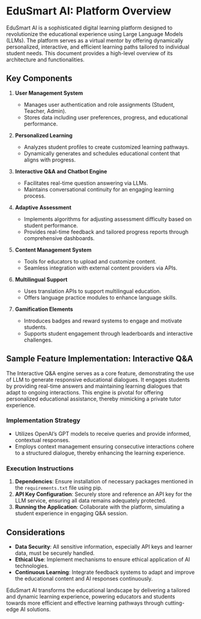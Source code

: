 # EduSmart AI: Platform Overview

EduSmart AI is a sophisticated digital learning platform designed to revolutionize the educational experience using Large Language Models (LLMs). The platform serves as a virtual mentor by offering dynamically personalized, interactive, and efficient learning paths tailored to individual student needs. This document provides a high-level overview of its architecture and functionalities.

## Key Components

1. **User Management System**
   - Manages user authentication and role assignments (Student, Teacher, Admin).
   - Stores data including user preferences, progress, and educational performance.

2. **Personalized Learning**
   - Analyzes student profiles to create customized learning pathways.
   - Dynamically generates and schedules educational content that aligns with progress.

3. **Interactive Q&A and Chatbot Engine**
   - Facilitates real-time question answering via LLMs.
   - Maintains conversational continuity for an engaging learning process.

4. **Adaptive Assessment**
   - Implements algorithms for adjusting assessment difficulty based on student performance.
   - Provides real-time feedback and tailored progress reports through comprehensive dashboards.

5. **Content Management System**
   - Tools for educators to upload and customize content.
   - Seamless integration with external content providers via APIs.

6. **Multilingual Support**
   - Uses translation APIs to support multilingual education.
   - Offers language practice modules to enhance language skills.

7. **Gamification Elements**
   - Introduces badges and reward systems to engage and motivate students.
   - Supports student engagement through leaderboards and interactive challenges.

## Sample Feature Implementation: Interactive Q&A

The Interactive Q&A engine serves as a core feature, demonstrating the use of LLM to generate responsive educational dialogues. It engages students by providing real-time answers and maintaining learning dialogues that adapt to ongoing interactions. This engine is pivotal for offering personalized educational assistance, thereby mimicking a private tutor experience.

### Implementation Strategy

- Utilizes OpenAI’s GPT models to receive queries and provide informed, contextual responses.
- Employs context management ensuring consecutive interactions cohere to a structured dialogue, thereby enhancing the learning experience.

### Execution Instructions

1. **Dependencies**: Ensure installation of necessary packages mentioned in the `requirements.txt` file using pip.
2. **API Key Configuration**: Securely store and reference an API key for the LLM service, ensuring all data remains adequately protected.
3. **Running the Application**: Collaborate with the platform, simulating a student experience in engaging Q&A session.

## Considerations

- **Data Security**: All sensitive information, especially API keys and learner data, must be securely handled.
- **Ethical Use**: Implement mechanisms to ensure ethical application of AI technologies.
- **Continuous Learning**: Integrate feedback systems to adapt and improve the educational content and AI responses continuously.

EduSmart AI transforms the educational landscape by delivering a tailored and dynamic learning experience, powering educators and students towards more efficient and effective learning pathways through cutting-edge AI solutions.
